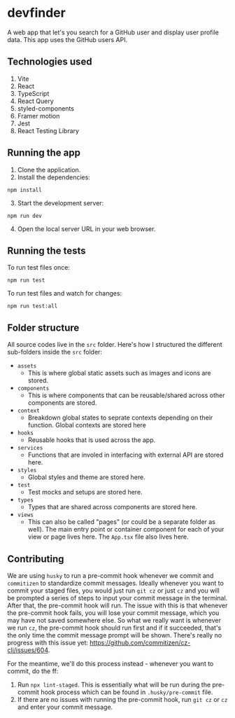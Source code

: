 # devfinder

A web app that let's you search for a GitHub user and display user profile data. This app uses the GitHub users API.

## Technologies used

1. Vite
2. React
3. TypeScript
4. React Query
5. styled-components
6. Framer motion
7. Jest
8. React Testing Library

## Running the app

1. Clone the application.
2. Install the dependencies:

```
npm install
```

3. Start the development server:

```
npm run dev
```

4. Open the local server URL in your web browser.

## Running the tests

To run test files once:

```
npm run test
```

To run test files and watch for changes:

```
npm run test:all
```

## Folder structure

All source codes live in the `src` folder. Here's how I structured the different sub-folders inside the `src` folder:

- `assets`
  - This is where global static assets such as images and icons are stored.
- `components`
  - This is where components that can be reusable/shared across other components are stored.
- `context`
  - Breakdown global states to seprate contexts depending on their function. Global contexts are stored here
- `hooks`
  - Reusable hooks that is used across the app.
- `services`
  - Functions that are involed in interfacing with external API are stored here.
- `styles`
  - Global styles and theme are stored here.
- `test`
  - Test mocks and setups are stored here.
- `types`
  - Types that are shared across components are stored here.
- `views`
  - This can also be called "pages" (or could be a separate folder as well). The main entry point or container component for each of your view or page lives here. The `App.tsx` file also lives here.

## Contributing

We are using `husky` to run a pre-commit hook whenever we commit and `commitizen` to standardize commit messages. Ideally whenever you want to commit your staged files, you would just run `git cz` or just `cz` and you will be prompted a series of steps to input your commit message in the terminal. After that, the pre-commit hook will run. The issue with this is that whenever the pre-commit hook fails, you will lose your commit message, which you may have not saved somewhere else. So what we really want is whenever we run `cz`, the pre-commit hook should run first and if it succeeded, that's the only time the commit message prompt will be shown. There's really no progress with this issue yet: https://github.com/commitizen/cz-cli/issues/604.

For the meantime, we'll do this process instead - whenever you want to commit, do the ff:

1. Run `npx lint-staged`. This is essentially what will be run during the pre-commit hook process which can be found in `.husky/pre-commit` file.
2. If there are no issues with running the pre-commit hook, run `git cz` or `cz` and enter your commit message.
